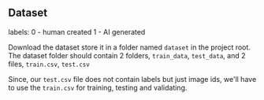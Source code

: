 ## Dataset 
labels:
0 - human created
1 - AI generated

Download the dataset store it in a folder named `dataset` in the project root. The dataset folder should contain 2 folders, `train_data`, `test_data`, and 2 files, `train.csv`, `test.csv`

Since, our `test.csv` file does not contain labels but just image ids, we'll have to use the `train.csv` for training, testing and validating.

